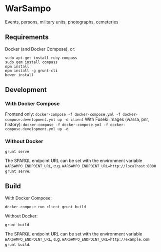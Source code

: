 # WarSampo

Events, persons, military units, photographs, cemeteries

## Requirements

Docker (and Docker Compose), or:

    sudo apt-get install ruby-compass
    sudo gem install compass
    npm install
    npm install -g grunt-cli
    bower install

## Development

### With Docker Compose

Frontend only: `docker-compose -f docker-compose.yml -f docker-compose.development.yml up -d client`
With Fuseki images (warsa, pnr, history): `docker-compose -f docker-compose.yml -f docker-compose.development.yml up -d`

### Without Docker

`grunt serve`

The SPARQL endpoint URL can be set with the environment variable `WARSAMPO_ENDPOINT_URL`,
e.g. `WARSAMPO_ENDPOINT_URL=http://localhost:8080 grunt serve`.

## Build

With Docker Compose:

`docker-compose run client grunt build`

Without Docker:

`grunt build`

The SPARQL endpoint URL can be set with the environment variable `WARSAMPO_ENDPOINT_URL`,
e.g. `WARSAMPO_ENDPOINT_URL=http://example.com grunt build`.
